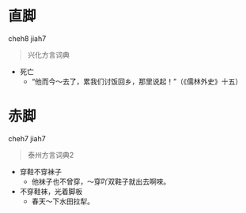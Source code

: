 # 直脚
cheh8 jiah7
> 兴化方言词典
- 死亡
  - “他而今～去了，累我们讨饭回乡，那里说起！”（《儒林外史》十五）

# 赤脚
cheh7 jiah7
> 泰州方言词典2
- 穿鞋不穿袜子
  - 他袜子也不曾穿，～穿吖双鞋子就出去啊唻。
- 不穿鞋袜，光着脚板
  - 春天～下水田拉犁。
